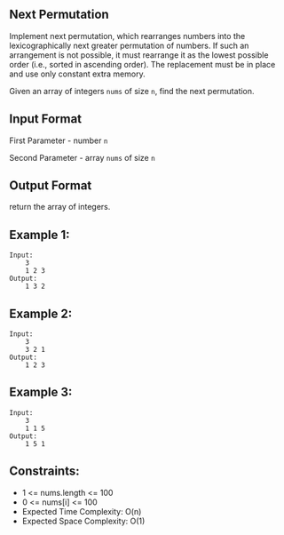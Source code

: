 ## Next Permutation

Implement next permutation, which rearranges numbers into the lexicographically next greater permutation of numbers. If such an arrangement is not possible, it must rearrange it as the lowest possible order (i.e., sorted in ascending order). The replacement must be in place and use only constant extra memory.

Given an array of integers `nums` of size `n`, find the next permutation.

## Input Format

First Parameter - number `n`

Second Parameter - array `nums` of size `n`

## Output Format

return the array of integers.

## Example 1:
```
Input:
    3
    1 2 3
Output:
    1 3 2
 ```
## Example 2:
```
Input:
    3
    3 2 1
Output:
    1 2 3
```
## Example 3:
```
Input:
    3
    1 1 5
Output:
    1 5 1
```
## Constraints:

+ 1 <= nums.length <= 100
+ 0 <= nums[i] <= 100
+ Expected Time Complexity: O(n)
+ Expected Space Complexity: O(1)
